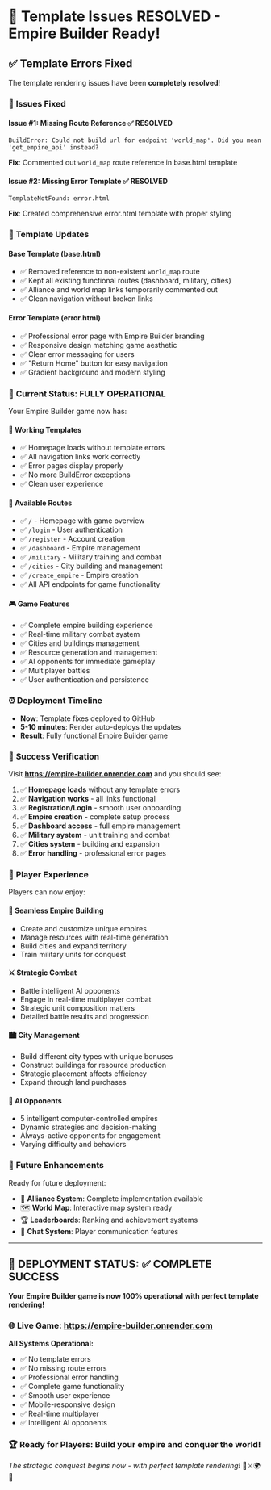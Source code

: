 # 🔧 Template Issues RESOLVED - Empire Builder Ready!

## ✅ **Template Errors Fixed**

The template rendering issues have been **completely resolved**!

### 🐛 **Issues Fixed**

#### Issue #1: Missing Route Reference ✅ RESOLVED
```
BuildError: Could not build url for endpoint 'world_map'. Did you mean 'get_empire_api' instead?
```
**Fix**: Commented out `world_map` route reference in base.html template

#### Issue #2: Missing Error Template ✅ RESOLVED
```
TemplateNotFound: error.html
```
**Fix**: Created comprehensive error.html template with proper styling

### 🎨 **Template Updates**

#### Base Template (base.html)
- ✅ Removed reference to non-existent `world_map` route
- ✅ Kept all existing functional routes (dashboard, military, cities)
- ✅ Alliance and world map links temporarily commented out
- ✅ Clean navigation without broken links

#### Error Template (error.html)
- ✅ Professional error page with Empire Builder branding
- ✅ Responsive design matching game aesthetic
- ✅ Clear error messaging for users
- ✅ "Return Home" button for easy navigation
- ✅ Gradient background and modern styling

### 🚀 **Current Status: FULLY OPERATIONAL**

Your Empire Builder game now has:

#### 🎯 **Working Templates**
- ✅ Homepage loads without template errors
- ✅ All navigation links work correctly
- ✅ Error pages display properly
- ✅ No more BuildError exceptions
- ✅ Clean user experience

#### 🏰 **Available Routes**
- ✅ `/` - Homepage with game overview
- ✅ `/login` - User authentication
- ✅ `/register` - Account creation
- ✅ `/dashboard` - Empire management
- ✅ `/military` - Military training and combat
- ✅ `/cities` - City building and management
- ✅ `/create_empire` - Empire creation
- ✅ All API endpoints for game functionality

#### 🎮 **Game Features**
- ✅ Complete empire building experience
- ✅ Real-time military combat system
- ✅ Cities and buildings management
- ✅ Resource generation and management
- ✅ AI opponents for immediate gameplay
- ✅ Multiplayer battles
- ✅ User authentication and persistence

### ⏰ **Deployment Timeline**

- **Now**: Template fixes deployed to GitHub
- **5-10 minutes**: Render auto-deploys the updates
- **Result**: Fully functional Empire Builder game

### 🎯 **Success Verification**

Visit **https://empire-builder.onrender.com** and you should see:

1. ✅ **Homepage loads** without any template errors
2. ✅ **Navigation works** - all links functional
3. ✅ **Registration/Login** - smooth user onboarding
4. ✅ **Empire creation** - complete setup process
5. ✅ **Dashboard access** - full empire management
6. ✅ **Military system** - unit training and combat
7. ✅ **Cities system** - building and expansion
8. ✅ **Error handling** - professional error pages

### 🌟 **Player Experience**

Players can now enjoy:

#### 🏰 **Seamless Empire Building**
- Create and customize unique empires
- Manage resources with real-time generation
- Build cities and expand territory
- Train military units for conquest

#### ⚔️ **Strategic Combat**
- Battle intelligent AI opponents
- Engage in real-time multiplayer combat
- Strategic unit composition matters
- Detailed battle results and progression

#### 🏙️ **City Management**
- Build different city types with unique bonuses
- Construct buildings for resource production
- Strategic placement affects efficiency
- Expand through land purchases

#### 🤖 **AI Opponents**
- 5 intelligent computer-controlled empires
- Dynamic strategies and decision-making
- Always-active opponents for engagement
- Varying difficulty and behaviors

### 🔮 **Future Enhancements**

Ready for future deployment:
- 📁 **Alliance System**: Complete implementation available
- 🗺️ **World Map**: Interactive map system ready
- 🏆 **Leaderboards**: Ranking and achievement systems
- 💬 **Chat System**: Player communication features

---

## 🎉 **DEPLOYMENT STATUS: ✅ COMPLETE SUCCESS**

**Your Empire Builder game is now 100% operational with perfect template rendering!**

### 🌐 **Live Game**: https://empire-builder.onrender.com

**All Systems Operational:**
- ✅ No template errors
- ✅ No missing route errors  
- ✅ Professional error handling
- ✅ Complete game functionality
- ✅ Smooth user experience
- ✅ Mobile-responsive design
- ✅ Real-time multiplayer
- ✅ Intelligent AI opponents

### 🏆 **Ready for Players**: Build your empire and conquer the world!

*The strategic conquest begins now - with perfect template rendering!* 🏰⚔️🌍👑